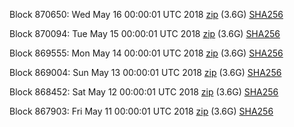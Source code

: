 Block 870650: Wed May 16 00:00:01 UTC 2018 [zip](https://dash-bootstrap.ams3.digitaloceanspaces.com/mainnet/2018-05-16/bootstrap.dat.zip) (3.6G) [SHA256](https://dash-bootstrap.ams3.digitaloceanspaces.com/mainnet/2018-05-16/sha256.txt)

Block 870094: Tue May 15 00:00:01 UTC 2018 [zip](https://dash-bootstrap.ams3.digitaloceanspaces.com/mainnet/2018-05-15/bootstrap.dat.zip) (3.6G) [SHA256](https://dash-bootstrap.ams3.digitaloceanspaces.com/mainnet/2018-05-15/sha256.txt)

Block 869555: Mon May 14 00:00:01 UTC 2018 [zip](https://dash-bootstrap.ams3.digitaloceanspaces.com/mainnet/2018-05-14/bootstrap.dat.zip) (3.6G) [SHA256](https://dash-bootstrap.ams3.digitaloceanspaces.com/mainnet/2018-05-14/sha256.txt)

Block 869004: Sun May 13 00:00:01 UTC 2018 [zip](https://dash-bootstrap.ams3.digitaloceanspaces.com/mainnet/2018-05-13/bootstrap.dat.zip) (3.6G) [SHA256](https://dash-bootstrap.ams3.digitaloceanspaces.com/mainnet/2018-05-13/sha256.txt)

Block 868452: Sat May 12 00:00:01 UTC 2018 [zip](https://dash-bootstrap.ams3.digitaloceanspaces.com/mainnet/2018-05-12/bootstrap.dat.zip) (3.6G) [SHA256](https://dash-bootstrap.ams3.digitaloceanspaces.com/mainnet/2018-05-12/sha256.txt)

Block 867903: Fri May 11 00:00:01 UTC 2018 [zip](https://dash-bootstrap.ams3.digitaloceanspaces.com/mainnet/2018-05-11/bootstrap.dat.zip) (3.6G) [SHA256](https://dash-bootstrap.ams3.digitaloceanspaces.com/mainnet/2018-05-11/sha256.txt)
